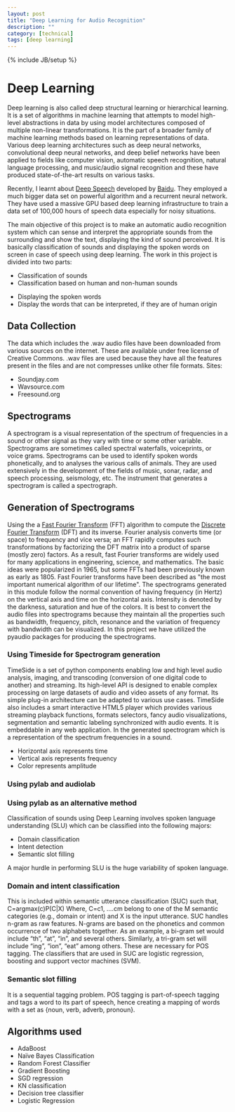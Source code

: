 ```yaml
---
layout: post
title: "Deep Learning for Audio Recognition"
description: ""
category: [technical]
tags: [deep learning]
---
```

{% include JB/setup %}

<h1> Deep Learning </h1>
Deep learning is also called deep structural learning or hierarchical learning. It is a set of algorithms in machine learning that attempts to model high-level abstractions in data by using model architectures composed of multiple non-linear transformations. It is
the part of a broader family of machine learning methods based on learning representations of data. Various deep learning architectures such as deep neural networks, convolutional deep neural networks, and deep belief networks have been applied to fields like computer vision, automatic speech recognition, natural language processing, and music/audio signal recognition and these have produced state-of-the-art results on various tasks.

Recently, I learnt about [Deep Speech](http://www.forbes.com/fdc/welcome_mjx.shtml) developed by [Baidu](http://www.baidu.com/). They employed a much bigger data set on powerful algorithm and a recurrent neural network. They have used a massive GPU based deep learning infrastructure to train a data set of 100,000 hours of speech data especially for noisy situations.

The main objective of this project is to make an automatic audio recognition system which can sense and interpret the appropriate sounds from the surrounding and show the text, displaying the kind of sound perceived. It is basically classification of sounds and displaying the spoken words on screen in case of speech using deep learning. The work in this project is divided into two parts:
<ul>
<li>
Classification of sounds
</li>
<li>
Classification based on human and non-human sounds
</li>
</ul>
<ul>
<li>
Displaying the spoken words
</li>
<li>
Display the words that can be interpreted, if they are of human origin
</li>
</ul>

<h2>Data Collection </h2>
The data which includes the .wav audio files have been downloaded from various sources on the internet. These are available under free license of Creative Commons. .wav files are used because they have all the features present in the files and are not compresses
unlike other file formats.
Sites:
<ul>
<li>
Soundjay.com
</li>
<li>
Wavsource.com
</li>
<li>
Freesound.org
</li>
</ul>

<h2>Spectrograms</h2>

A spectrogram is a visual representation of the spectrum of frequencies in a sound or other signal as they vary with time or some other variable. Spectrograms are sometimes called spectral waterfalls, voiceprints, or voice grams. Spectrograms can be used to identify spoken words phonetically, and to analyses the various calls of animals. They are used extensively in the development of the fields of music, sonar, radar, and speech processing, seismology, etc. The instrument that generates a spectrogram is called a spectrograph. 


<h2>Generation of Spectrograms</h2>

Using the a [Fast Fourier Transform](http://en.wikipedia.org/wiki/Fast_Fourier_transform) (FFT) algorithm to compute the [Discrete Fourier Transform](http://en.wikipedia.org/wiki/Discrete_Fourier_transform) (DFT) and its inverse. Fourier analysis converts time (or space) to frequency and vice versa; an FFT rapidly computes such transformations by factorizing the DFT matrix into a product of sparse (mostly zero) factors. As a result, fast Fourier transforms are widely used for many applications in engineering, science, and mathematics. The basic ideas were popularized in 1965, but some FFTs had been previously known as early as 1805. Fast Fourier transforms have been described as "the most important numerical algorithm of our lifetime". The spectrograms generated in this module follow the normal convention of having frequency (in Hertz) on the vertical axis and time on the horizontal axis. Intensity is denoted by the darkness, saturation and hue of the colors. It is best to convert the audio files into spectrograms because they maintain all the properties such as bandwidth, frequency, pitch, resonance and the variation of frequency with bandwidth can be visualized. In this project we have utilized the pyaudio packages for producing the spectrograms.

<h3>Using Timeside for Spectrogram generation</h3>

TimeSide is a set of python components enabling low and high level audio analysis, imaging, and transcoding (conversion of one digital code to another) and streaming. Its high-level API is designed to enable complex processing on large datasets of audio and
video assets of any format. Its simple plug-in architecture can be adapted to various use cases. TimeSide also includes a smart interactive HTML5 player which provides various streaming playback functions, formats selectors, fancy audio visualizations, segmentation and semantic labeling synchronized with audio events. It is embeddable in any web application. In the generated spectrogram which is a representation of the spectrum frequencies in a sound.
<ul>
<li>
Horizontal axis represents time
</li>
<li>
Vertical axis represents frequency
</li>
<li>
Color represents amplitude
</li>
</ul>

<h3>Using pylab and audiolab</h3>

<h3>Using pylab as an alternative method</h3>

Classification of sounds using Deep Learning involves spoken language understanding (SLU) which can be classified into the following majors:
<ul>
<li>
Domain classification
</li>
<li>
Intent detection
</li>
<li>
Semantic slot filling
</li>
</ul>

A major hurdle in performing SLU is the huge variability of spoken language.

<h3>Domain and intent classification </h3>
This is included within semantic utterance classification (SUC) such that, C=argmax(c)P(C|X) Where, C=c1, ....cm belong to one of the M semantic categories (e.g., domain or intent) and X is the input utterance. SUC handles n-gram as raw features. N-grams are based
on the phonetics and common occurrence of two alphabets together. As an example, a bi-gram set would include “th”, “at”, “in”, and several others. Similarly, a tri-gram set will include “ing”, “ion”, “eat” among others. These are necessary for POS tagging. The
classifiers that are used in SUC are logistic regression, boosting and support vector machines (SVM). 

<h3>Semantic slot filling</h3>

It is a sequential tagging problem. POS tagging is part-of-speech tagging and tags a word to its part of speech, hence creating a mapping of words with a set as {noun, verb, adverb, pronoun}.

<h2>Algorithms used</h2>

<ul>
<li>
AdaBoost
</li>
<li>
Naïve Bayes Classification
</li>
<li>
Random Forest Classifier
</li>
<li>
Gradient Boosting
</li>
<li>
SGD regression
</li>
<li>
KN classification
</li>
<li>
Decision tree classifier
</li>
<li>
Logistic Regression
</li>
</ul>
